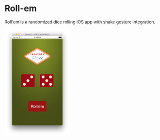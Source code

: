 # Roll-em
Roll'em is a randomized dice rolling iOS app with shake gesture integration. 


![alt text](https://github.com/d-v01d/Roll-em/blob/master/Roll'em/Assets.xcassets/roll-preview.imageset/roll-preview.png)
